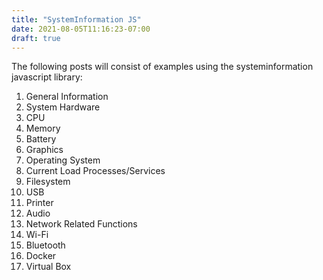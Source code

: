 ```yaml
---
title: "SystemInformation JS"
date: 2021-08-05T11:16:23-07:00
draft: true
---
```


The following posts will consist of examples using the systeminformation
javascript library:

1. General Information
2. System Hardware
3. CPU
4. Memory
5. Battery
6. Graphics
7. Operating System
8. Current Load Processes/Services
9. Filesystem
10. USB
11. Printer
12. Audio
13. Network Related Functions
14. Wi-Fi
15. Bluetooth
16. Docker
17. Virtual Box
